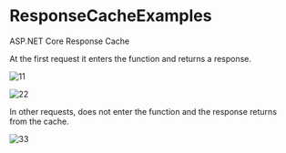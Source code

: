 # ResponseCacheExamples
ASP.NET Core Response Cache

At the first request it enters the function and returns a response.

![11](https://user-images.githubusercontent.com/6221685/117571980-8e7ed280-b0d9-11eb-9401-81c02d2d727b.png)

![22](https://user-images.githubusercontent.com/6221685/117571994-99d1fe00-b0d9-11eb-8cc8-63497b3464c3.png)





In other requests, does not enter the function and the response returns from the cache.

![33](https://user-images.githubusercontent.com/6221685/117572002-9fc7df00-b0d9-11eb-800a-e5f31ec1f224.png)

